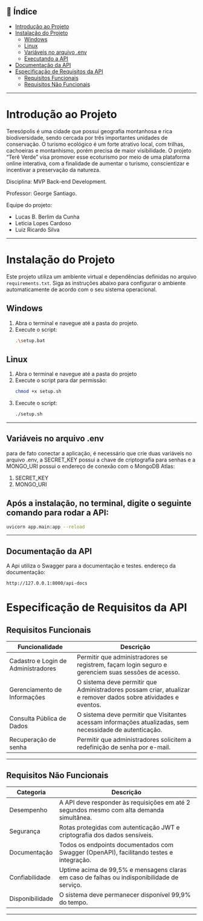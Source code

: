 ## 📑 Índice

- [Introdução ao Projeto](#introdução-ao-projeto)
- [Instalação do Projeto](#instalação-do-projeto)
  - [Windows](#windows)
  - [Linux](#linux)
  - [Variáveis no arquivo .env](#variáveis-no-arquivo-env)
  - [Executando a API](#após-a-instalação-no-terminal-digite-o-seguinte-comando-para-rodar-a-api)
- [Documentação da API](#documentação-da-api)
- [Especificação de Requisitos da API](#especificação-de-requisitos-da-api)
  - [Requisitos Funcionais](#requisitos-funcionais)
  - [Requisitos Não Funcionais](#requisitos-não-funcionais)


---

# Introdução ao Projeto

Teresópolis é uma cidade que possui geografia montanhosa e rica biodiversidade, sendo cercada por três importantes unidades de conservação. O turismo ecológico é um forte atrativo local, com trilhas, cachoeiras e montanhismo, porém precisa de maior visibilidade. O projeto “Terê Verde” visa promover esse ecoturismo por meio de uma plataforma online interativa, com a finalidade de aumentar o turismo, conscientizar e incentivar a preservação da natureza.

Disciplina: MVP Back-end Development.

Professor: George Santiago.

Equipe do projeto:
   - Lucas B. Berlim da Cunha
   - Leticia Lopes Cardoso
   - Luiz Ricardo Silva

---


# Instalação do Projeto

Este projeto utiliza um ambiente virtual e dependências definidas no arquivo `requirements.txt`. Siga as instruções abaixo para configurar o ambiente automaticamente de acordo com o seu sistema operacional.


## Windows

1. Abra o terminal e navegue até a pasta do projeto.
2. Execute o script:
   ```bash
   .\setup.bat

## Linux

1. Abra o terminal e navegue até a pasta do projeto
2. Execute o script para dar permissão:
   ```bash
   chmod +x setup.sh
3. Execute o script:
   ```bash
   ./setup.sh

---

## Variáveis no arquivo .env

para de fato conectar a aplicação, é necessário que crie duas variáveis no arquivo .env, a SECRET_KEY possui a chave de criptografia para senhas e a MONGO_URI possui o endereço de conexão com o MongoDB Atlas:
1. SECRET_KEY
2. MONGO_URI

## Após a instalação, no terminal, digite o seguinte comando para rodar a API:
   ```bash
   uvicorn app.main:app --reload
   ```

---

## Documentação da API

A Api utiliza o Swagger para a documentação e testes.
endereço da documentação: 
   ```bash
   http://127.0.0.1:8000/api-docs
   ```

# Especificação de Requisitos da API

## Requisitos Funcionais

|Funcionalidade | Descrição |
|----------------|-----------|
| Cadastro e Login de Administradores | Permitir que administradores se registrem, façam login seguro e gerenciem suas sessões de acesso. |
| Gerenciamento de Informações | O sistema deve permitir que Administradores possam criar, atualizar e remover dados sobre atividades e eventos. |
| Consulta Pública de Dados | O sistema deve permitir que Visitantes acessam informações atualizadas, sem necessidade de autenticação. |
| Recuperação de senha |	Permitir que administradores solicitem a redefinição de senha por e-mail. |

---

## Requisitos Não Funcionais

| Categoria | Descrição |
|-----------|-----------|
| Desempenho | A API deve responder às requisições em até 2 segundos mesmo com alta demanda simultânea. |
| Segurança | Rotas protegidas com autenticação JWT e criptografia dos dados sensíveis. |
| Documentação | Todos os endpoints documentados com Swagger (OpenAPI), facilitando testes e integração. |
| Confiabilidade | Uptime acima de 99,5% e mensagens claras em caso de falhas ou indisponibilidade de serviço. |
| Disponibilidade | O sistema deve permanecer disponível 99,9% do tempo. |

---

